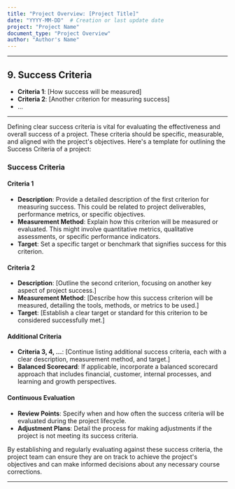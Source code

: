 ```yaml
---
title: "Project Overview: [Project Title]"
date: "YYYY-MM-DD"  # Creation or last update date
project: "Project Name"
document_type: "Project Overview"
author: "Author's Name"
---
```

---
## 9. Success Criteria

- **Criteria 1**: [How success will be measured]
- **Criteria 2**: [Another criterion for measuring success]
- ...

---
Defining clear success criteria is vital for evaluating the effectiveness and overall success of a project. These criteria should be specific, measurable, and aligned with the project's objectives. Here's a template for outlining the Success Criteria of a project:

### Success Criteria

#### Criteria 1
- **Description**: Provide a detailed description of the first criterion for measuring success. This could be related to project deliverables, performance metrics, or specific objectives.
- **Measurement Method**: Explain how this criterion will be measured or evaluated. This might involve quantitative metrics, qualitative assessments, or specific performance indicators.
- **Target**: Set a specific target or benchmark that signifies success for this criterion.

#### Criteria 2
- **Description**: [Outline the second criterion, focusing on another key aspect of project success.]
- **Measurement Method**: [Describe how this success criterion will be measured, detailing the tools, methods, or metrics to be used.]
- **Target**: [Establish a clear target or standard for this criterion to be considered successfully met.]

#### Additional Criteria
- **Criteria 3, 4, ...**: [Continue listing additional success criteria, each with a clear description, measurement method, and target.]
- **Balanced Scorecard**: If applicable, incorporate a balanced scorecard approach that includes financial, customer, internal processes, and learning and growth perspectives.

#### Continuous Evaluation
- **Review Points**: Specify when and how often the success criteria will be evaluated during the project lifecycle.
- **Adjustment Plans**: Detail the process for making adjustments if the project is not meeting its success criteria.

By establishing and regularly evaluating against these success criteria, the project team can ensure they are on track to achieve the project's objectives and can make informed decisions about any necessary course corrections.

---
